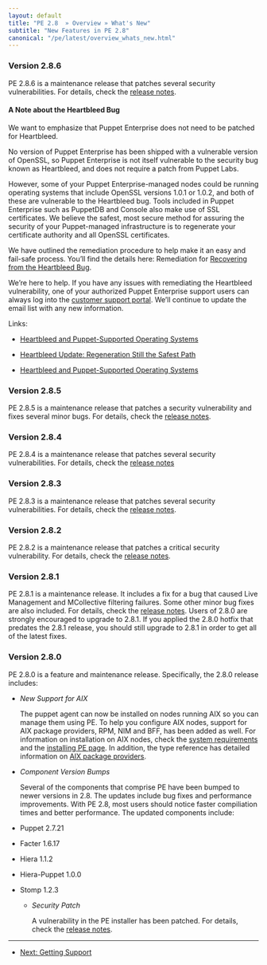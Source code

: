 ```yaml
---
layout: default
title: "PE 2.8  » Overview » What's New"
subtitle: "New Features in PE 2.8"
canonical: "/pe/latest/overview_whats_new.html"
---
```


### Version 2.8.6

PE 2.8.6 is a maintenance release that patches several security vulnerabilities. For details, check the [release notes](appendix.html#release-notes).

#### A Note about the Heartbleed Bug

We want to emphasize that Puppet Enterprise does not need to be patched for Heartbleed.  

No version of Puppet Enterprise has been shipped with a vulnerable version of OpenSSL, so Puppet Enterprise is not itself vulnerable to the security bug known as Heartbleed, and does not require a patch from Puppet Labs.

However, some of your Puppet Enterprise-managed nodes could be running operating systems that include OpenSSL versions 1.0.1 or 1.0.2, and both of these are vulnerable to the Heartbleed bug. Tools included in Puppet Enterprise such as PuppetDB and Console also make use of SSL certificates. We believe the safest, most secure method for assuring the security of your Puppet-managed infrastructure is to regenerate your certificate authority and all OpenSSL certificates. 

We have outlined the remediation procedure to help make it an easy and fail-safe process. You’ll find the details here: Remediation for [Recovering from the Heartbleed Bug](http://docs.puppetlabs.com/trouble_remediate_heartbleed_overview.html).

We’re here to help. If you have any issues with remediating the Heartbleed vulnerability, one of your authorized Puppet Enterprise support users can always log into the [customer support portal](https://support.puppetlabs.com/access/unauthenticated). We’ll continue to update the email list with any new information.

Links:

* [Heartbleed and Puppet-Supported Operating Systems](https://puppetlabs.com/blog/heartbleed-and-puppet-supported-operating-systems)

* [Heartbleed Update: Regeneration Still the Safest Path](https://puppetlabs.com/blog/heartbleed-update-regeneration-still-safest-path)

* [Heartbleed and Puppet-Supported Operating Systems](http://puppetlabs.com/blog/heartbleed-and-puppet-supported-operating-systems)

### Version 2.8.5

PE 2.8.5 is a maintenance release that patches a security vulnerability and fixes several minor bugs. For details, check the [release notes](appendix.html#release-notes).

### Version 2.8.4
PE 2.8.4 is a maintenance release that patches several security vulnerabilities. For details, check the [release notes](appendix.html#release-notes)

### Version 2.8.3
PE 2.8.3 is a maintenance release that patches several security vulnerabilities. For details, check the [release notes](http://docs.puppetlabs.com/pe/2.8/appendix.html#release-notes).


### Version 2.8.2
PE 2.8.2 is a maintenance release that patches a critical security vulnerability. For details, check the [release notes](http://docs.puppetlabs.com/pe/2.8/appendix.html#release-notes).

### Version 2.8.1
PE 2.8.1 is a maintenance release. It includes a fix for a bug that caused Live Management and MCollective filtering failures.  Some other minor bug fixes are also included. For details, check the [release notes](http://docs.puppetlabs.com/pe/2.8/appendix.html#release-notes). Users of 2.8.0 are strongly encouraged to upgrade to 2.8.1. If you applied the 2.8.0 hotfix that predates the 2.8.1 release, you should still upgrade to 2.8.1 in order to get all of the latest fixes.

### Version 2.8.0
PE 2.8.0 is a feature and maintenance release. Specifically, the 2.8.0 release includes:

  * *New Support for AIX*

    The puppet agent can now be installed on nodes running AIX so you can manage them using PE. To help you configure AIX nodes, support for AIX package providers, RPM, NIM and BFF, has been added as well. For information on installation on AIX nodes, check the [system requirements](http://docs.puppetlabs.com/pe/2.8/install_system_requirements.html) and the [installing PE page](http://docs.puppetlabs.com/pe/2.8/install_basic.html). In addition, the type reference has detailed information on [AIX package providers](http://docs.puppetlabs.com/pe/2.8/reference_type.html#package).

  * *Component Version Bumps*

    Several of the components that comprise PE have been bumped to newer versions in 2.8. The updates include bug fixes and performance improvements. With PE 2.8, most users should notice faster compiliation times and better performance. The updated components include:

* Puppet 2.7.21
* Facter 1.6.17
* Hiera 1.1.2
* Hiera-Puppet 1.0.0
* Stomp 1.2.3

  * *Security Patch*

    A vulnerability in the PE installer has been patched. For details, check the [release notes](http://docs.puppetlabs.com/pe/2.8/appendix.html#release-notes).

* * *

- [Next: Getting Support](./overview_getting_support.html)
